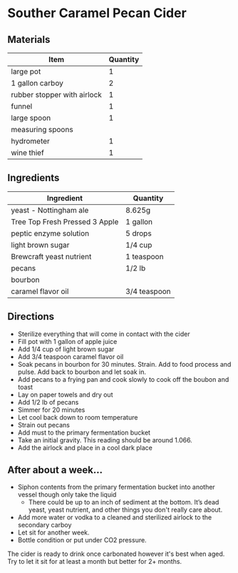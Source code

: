 # Souther Caramel Pecan Cider

## Materials

| Item | Quantity |
| ------------- | ----------- |
| large pot | 1 |
| 1 gallon carboy | 2 |
| rubber stopper with airlock | 1 |
| funnel | 1 |
| large spoon | 1 |
| measuring spoons | |
| hydrometer | 1 |
| wine thief | 1 |

## Ingredients

| Ingredient | Quantity |
| ------------- | ----------- |
| yeast - Nottingham ale | 8.625g |
| Tree Top Fresh Pressed 3 Apple | 1 gallon |
| peptic enzyme solution | 5 drops |
| light brown sugar | 1/4 cup |
| Brewcraft yeast nutrient | 1 teaspoon |
| pecans | 1/2 lb |
| bourbon ||
| caramel flavor oil | 3/4 teaspoon | 

## Directions

* Sterilize everything that will come in contact with the cider
* Fill pot with 1 gallon of apple juice
* Add 1/4 cup of light brown sugar
* Add 3/4 teaspoon caramel flavor oil
* Soak pecans in bourbon for 30 minutes. Strain. Add to food process and pulse. Add back to bourbon and let soak in.
* Add pecans to a frying pan and cook slowly to cook off the boubon and toast
* Lay on paper towels and dry out
* Add 1/2 lb of pecans
* Simmer for 20 minutes
* Let cool back down to room temperature
* Strain out pecans
* Add must to the primary fermentation bucket
* Take an initial gravity.  This reading should be around 1.066. 
* Add the airlock and place in a cool dark place

## After about a week...

* Siphon contents from the primary fermentation bucket into another vessel though only take the liquid
    * There could be up to an inch of sediment at the bottom.  It’s dead yeast, yeast nutrient, and other things you don't really care about.
* Add more water or vodka to a cleaned and sterilized airlock to the secondary carboy
* Let sit for another week.
* Bottle condition or put under CO2 pressure.

The cider is ready to drink once carbonated however it's best when aged. Try to let it sit for at least a month but better for 2+ months.
